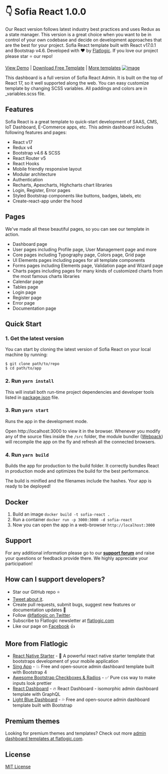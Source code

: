 # 👇 Sofia React 1.0.0

Our React version follows latest industry best practices and uses Redux as a state manager. This version is a great choice when you want to be in control of your own codebase and decide on development approaches that are the best for your project. Sofia React template built with React v17.0.1 and Bootstrap v4.6. Developed with ❤️ by [Flatlogic](https://flatlogic.com/). If you love our project please star ⭐️ our repo!

[View Demo](https://demo.flatlogic.com/sofia-react/#/template/dashboard) | [Download Free Template](https://github.com/flatlogic/sofia-react-template.git) | [More templates](https://flatlogic.com/templates)
[![image](https://user-images.githubusercontent.com/63450826/116520255-2a8b2b80-a8db-11eb-84b1-6e94b13ad6c9.png)](https://flatlogic.github.io/sofia-react-template/)

This dashboard is a full version of Sofia React Admin. It is built on the top of React 17, so it well supported along the web. You can easy customize template by changing SCSS variables. All paddings and colors are in _variables.scss file.

## Features

Sofia React is a great template to quick-start development of SAAS, CMS, IoT Dashboard, E-Commerce apps, etc.
This admin dashboard includes following features and pages:

* React v17
* Redux v4
* Bootstrap v4.6 & SCSS
* React Router v5
* React Hooks
* Mobile friendly responsive layout
* Modular architecture
* Authentication
* Recharts, Apexcharts, Highcharts chart libraries
* Login, Register, Error pages
* Styled Bootstrap components like buttons, badges, labels, etc
* Create-react-app under the hood

## Pages

We've made all these beautiful pages, so you can see our template in action.

* Dashboard page
* User pages including Profile page, User Management page and more
* Core pages including Typography page, Colors page, Grid page
* UI Elements pages including pages for all template components
* Forms pages including Elements page, Validation page and Wizard page
* Charts pages including pages for many kinds of customized charts from the most famous charts libraries
* Calendar page
* Tables page
* Login page
* Register page
* Error page
* Documentation page

## Quick Start

### 1. Get the latest version
You can start by cloning the latest version of Sofia React on your local machine by running:
```shell
$ git clone path/to/repo
$ cd path/to/app
```

### 2. Run `yarn install`
This will install both run-time project dependencies and developer tools listed
in [package.json](package.json) file.

### 3. Run `yarn start`
Runs the app in the development mode.

Open http://localhost:3000 to view it in the browser. Whenever you modify any of the source files inside the `/src` folder,
the module bundler ([Webpack](http://webpack.github.io/)) will recompile the
app on the fly and refresh all the connected browsers.

### 4. Run `yarn build`
Builds the app for production to the build folder.
It correctly bundles React in production mode and optimizes the build for the best performance.

The build is minified and the filenames include the hashes.
Your app is ready to be deployed!

## Docker

1. Build an image `docker build -t sofia-react .`
2. Run a container `docker run -p 3000:3000 -d sofia-react`
3. Now you can open the app in a web-browser `http://localhost:3000`

## Support
For any additional information please go to our [**support forum**](https://flatlogic.com/forum) and raise your questions or feedback provide there. We highly appreciate your participation!

## How can I support developers?
- Star our GitHub repo :star:
- [Tweet about it](https://twitter.com/intent/tweet?text=Amazing%20dashboard%20built%20with%20NodeJS,%20React%20and%20Bootstrap!&url=https://github.com/flatlogic/sofia-react-template&via=flatlogic).
- Create pull requests, submit bugs, suggest new features or documentation updates :wrench:
- Follow [@flatlogic on Twitter](https://twitter.com/flatlogic).
- Subscribe to Flatlogic newsletter at [flatlogic.com](https://flatlogic.com/)
- Like our page on [Facebook](https://www.facebook.com/flatlogic/) :thumbsup:

## More from Flatlogic

- [React Native Starter](https://github.com/flatlogic/react-native-starter) - 🚀 A powerful react native starter template that bootstraps development of your mobile application
- [Sing App](https://github.com/flatlogic/sing-app) - 💥 Free and open-source admin dashboard template built with Bootstrap 4
- [Awesome Bootstrap Checkboxes & Radios](https://github.com/flatlogic/awesome-bootstrap-checkbox) - ✅ Pure css way to make inputs look prettier
- [React Dashboard](https://github.com/flatlogic/react-dashboard) - 🔥 React Dashboard - isomorphic admin dashboard template with GraphQL
- [Light Blue Dashboard](https://github.com/flatlogic/light-blue-dashboard) - 💦 Free and open-source admin dashboard template built with Bootstrap

## Premium themes
Looking for premium themes and templates? Check out more [admin dashboard templates at flatlogic.com](https://flatlogic.com/admin-dashboards).

## License
[MIT License](https://github.com/flatlogic/sofia-react/blob/master/LICENSE)
